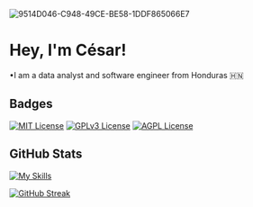 ![9514D046-C948-49CE-BE58-1DDF865066E7](https://github.com/user-attachments/assets/bd90a6f5-411a-44cb-b174-20f7ec8c558e)


# Hey, I'm César!

•I am a data analyst and software engineer from Honduras 🇭🇳

## Badges


[![MIT License](https://img.shields.io/badge/License-MIT-green.svg)](https://choosealicense.com/licenses/mit/)
[![GPLv3 License](https://img.shields.io/badge/License-GPL%20v3-yellow.svg)](https://opensource.org/licenses/)
[![AGPL License](https://img.shields.io/badge/license-AGPL-blue.svg)](http://www.gnu.org/licenses/agpl-3.0)




## GitHub Stats

[![My Skills](https://skillicons.dev/icons?i=js,html,css,typescript,react,vue,ruby,php,mysql,python,aws)](https://skillicons.dev)



[![GitHub Streak](https://github-readme-streak-stats.herokuapp.com?user=jungji777&theme=react)](https://git.io/streak-stats)

